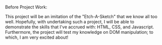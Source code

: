 Before Project Work:

This project will be an imitation of the "Etch-A-Sketch" that we know all too well. Hopefully, with undertaking such a project, I will be able to demonstrate the skills that I've accrued with: HTML, CSS, and Javascript. Furthermore, the project will test my knowledge on DOM manipulation; to which, I am very excited about!
